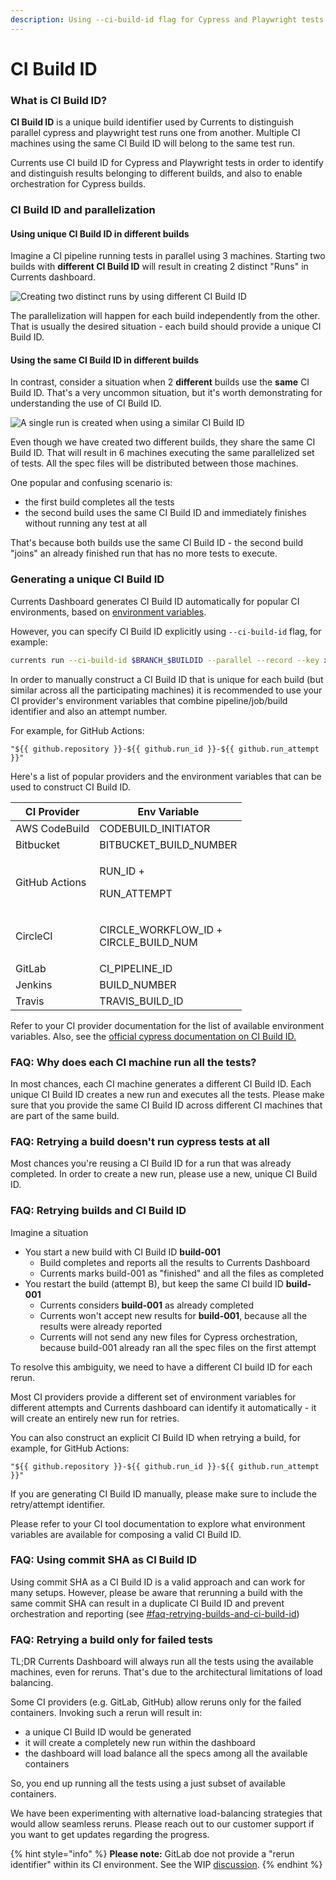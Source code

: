 ```yaml
---
description: Using --ci-build-id flag for Cypress and Playwright tests parallelization
---
```


# CI Build ID

### What is CI Build ID?

**CI Build ID** is a unique build identifier used by Currents to distinguish parallel cypress and playwright test runs one from another. Multiple CI machines using the same CI Build ID will belong to the same test run.

Currents use CI build ID for Cypress and Playwright tests in order to identify and distinguish results belonging to different builds, and also to enable orchestration for Cypress builds.

### CI Build ID and parallelization

#### Using unique CI Build ID in different builds

Imagine a CI pipeline running tests in parallel using 3 machines. Starting two builds with **different CI Build ID** will result in creating 2 distinct "Runs" in Currents dashboard.

![Creating two distinct runs by using different CI Build ID](../.gitbook/assets/cypress-ci-build-id-different-jobs.png)

The parallelization will happen for each build independently from the other. That is usually the desired situation - each build should provide a unique CI Build ID.

#### Using the same CI Build ID in different builds

In contrast, consider a situation when 2 **different** builds use the **same** CI Build ID. That's a very uncommon situation, but it's worth demonstrating for understanding the use of CI Build ID.

![A single run is created when using a similar CI Build ID](../.gitbook/assets/cypress-ci-build-id-same-job.png)

Even though we have created two different builds, they share the same CI Build ID. That will result in 6 machines executing the same parallelized set of tests. All the spec files will be distributed between those machines.

One popular and confusing scenario is:

* the first build completes all the tests
* the second build uses the same CI Build ID and immediately finishes without running any test at all

That's because both builds use the same CI Build ID - the second build "joins" an already finished run that has no more tests to execute.

### Generating a unique CI Build ID

Currents Dashboard generates CI Build ID automatically for popular CI environments, based on [environment variables](https://github.com/cypress-io/cypress/blob/develop/packages/server/lib/util/ci\_provider.js#L133:L133).

However, you can specify CI Build ID explicitly using `--ci-build-id` flag, for example:

```bash
currents run --ci-build-id $BRANCH_$BUILDID --parallel --record --key xxx 
```

In order to manually construct a CI Build ID that is unique for each build (but similar across all the participating machines) it is recommended to use your CI provider's environment variables that combine pipeline/job/build identifier and also an attempt number.

For example, for GitHub Actions:

```
"${{ github.repository }}-${{ github.run_id }}-${{ github.run_attempt }}"
```

Here's a list of popular providers and the environment variables that can be used to construct CI Build ID.

| CI Provider    | Env Variable                                    |
| -------------- | ----------------------------------------------- |
| AWS CodeBuild  | CODEBUILD\_INITIATOR                            |
| Bitbucket      | BITBUCKET\_BUILD\_NUMBER                        |
| GitHub Actions | <p>RUN_ID +</p><p>RUN_ATTEMPT</p>               |
| CircleCI       | <p>CIRCLE_WORKFLOW_ID +<br>CIRCLE_BUILD_NUM</p> |
| GitLab         | CI\_PIPELINE\_ID                                |
| Jenkins        | BUILD\_NUMBER                                   |
| Travis         | TRAVIS\_BUILD\_ID                               |



Refer to your CI provider documentation for the list of available environment variables. Also, see the [official cypress documentation on CI Build ID.](https://docs.cypress.io/guides/guides/parallelization#CI-Build-ID-environment-variables-by-provider)

### FAQ: Why does each CI machine run all the tests?

In most chances, each CI machine generates a different CI Build ID. Each unique CI Build ID creates a new run and executes all the tests. Please make sure that you provide the same CI Build ID across different  CI machines that are part of the same build.

### FAQ: Retrying a build doesn't run cypress tests at all

Most chances you're reusing a CI Build ID for a run that was already completed. In order to create a new run, please use a new, unique CI Build ID.

### FAQ: Retrying builds and CI Build ID

Imagine a situation

* You start a new build with CI Build ID **build-001**
  * Build completes and reports all the results to Currents Dashboard
  * Currents marks build-001 as "finished" and all the files as completed
* You restart the build (attempt B), but keep the same CI build ID **build-001**
  * Currents considers **build-001** as already completed
  * Currents won't accept new results for **build-001**, because all the results were already reported&#x20;
  * Currents will not send any new files for Cypress orchestration, because build-001 already ran all the spec files on the first attempt

To resolve this ambiguity, we need to have a different CI build ID for each rerun.

Most CI providers provide a different set of environment variables for different attempts and  Currents dashboard can identify it automatically - it will create an entirely new run for retries.

You can also construct an explicit CI Build ID when retrying a build, for example, for GitHub Actions:

```
"${{ github.repository }}-${{ github.run_id }}-${{ github.run_attempt }}"
```

If you are generating CI Build ID manually, please make sure to include the retry/attempt identifier.&#x20;

Please refer to your CI tool documentation to explore what environment variables are available for composing a valid CI Build ID.

### FAQ: Using commit SHA as CI Build ID

Using commit SHA as a CI Build ID is a valid approach and can work for many setups. However, please be aware that rerunning a build with the same commit SHA can result in a duplicate CI Build ID and prevent orchestration and reporting (see [#faq-retrying-builds-and-ci-build-id](cypress-ci-build-id.md#faq-retrying-builds-and-ci-build-id "mention"))

### FAQ: Retrying a build only for failed tests

TL;DR Currents Dashboard will always run all the tests using the available machines, even for reruns. That's due to the architectural limitations of load balancing.

Some CI providers (e.g. GitLab, GitHub) allow reruns only for the failed containers. Invoking such a rerun will result in:

* a unique CI Build ID would be generated
* it will create a completely new run within the dashboard
* the dashboard will load balance all the specs among all the available containers

So, you end up running all the tests using a just subset of available containers.

We have been experimenting with alternative load-balancing strategies that would allow seamless reruns. Please reach out to our customer support if you want to get updates regarding the progress.

{% hint style="info" %}
**Please note:** GitLab doe not provide a "rerun identifier" within its CI environment. See the WIP [discussion](https://gitlab.com/gitlab-org/gitlab/-/issues/195618#note\_1139938057).
{% endhint %}
